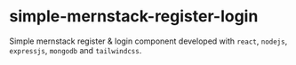 # simple-mernstack-register-login
Simple mernstack register &amp; login component developed with `react`, `nodejs`, `expressjs`, `mongodb` and `tailwindcss`.
